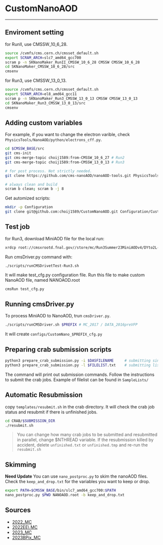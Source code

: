 # CustomNanoAOD
---

## Enviroment setting
for RunII, use CMSSW\_10\_6\_28.
```bash
source /cvmfs/cms.cern.ch/cmsset_default.sh
export SCRAM_ARCH=slc7_amd64_gcc700
scram p -n SKNanoMaker_RunII_CMSSW_10_6_28 CMSSW CMSSW_10_6_28
cd SKNanoMaker_CMSSW_10_6_28/src
cmsenv
```

for Run3, use CMSSW\_13\_0\_13.
```bash
source /cvmfs/cms.cern.ch/cmsset_default.sh
export SCRAM_ARCH=el8_amd64_gcc11
scram p -n SKNanoMaker_Run3_CMSSW_13_0_13 CMSSW CMSSW_13_0_13
cd SKNanoMaker_Run3_CMSSW_13_0_13/src
cmsenv
```

## Adding custom variables
For example, if you want to change the electron varible, check `PhysicsTools/NanoAOD/python/electrons_cff.py`.
```bash
cd $CMSSW_BASE/src
git cms-init
git cms-merge-topic choij1589:from-CMSSW_10_6_27 # Run2
git cms-merge-topic choij1589:from-CMSSW_13_0_13 # Run3

# for post process. Not strictly needed.
git clone https://github.com/cms-nanoAOD/nanoAOD-tools.git PhysicsTools/NanoAODTools

# always clean and build
scram b clean; scram b -j 8
```

Get automized scripts:
```bash
mkdir -p Configuration
git clone git@github.com:choij1589/CustomNanoAOD.git Configuration/CustomNanoAOD
```

## Test job
for Run3, download MiniAOD file for the local run:
```bash
xrdcp root://cmsxrootd.fnal.gov//store/mc/Run3Summer23MiniAODv4/DYto2L-4Jets_MLL-50_TuneCP5_13p6TeV_madgraphMLM-pythia8/MINIAODSIM/130X_mcRun3_2023_realistic_v14-v1/70000/00016e4c-72ec-40bc-9cf3-33dc1afe5c8a.root .
```

Run cmsDriver.py command with:
```
./scripts/runCMSDrivetTest-Run3.sh
```
It will make test\_cfg.py configuration file. Run this file to make custom NanoAOD file, named NANOAOD.root
```bash
cmsRun test_cfg.py
```

## Running cmsDriver.py
To process MiniAOD to NanoAOD, trun `cmsDriver.py`.
```bash
./scripts/runCMSDriver.sh $PREFIX # MC_2017 / DATA_2016preVFP
```
It will create `configs/CustomNano_$PREFIX_cfg.py`

## Preparing crab submission scripts
```bash
python3 prepare_crab_submission.py -i $DASFILENAME     # submitting single file
python3 prepare_crab_submission.py -l $FILELIST.txt    # submitting list of files, seperated by line
```
The command will print out submission commands. Follow the instructions to submit the crab jobs. Example of filelist can be found in `SampleLists/`

## Automatic Resubmission
copy `templates/resubmit.sh` in the crab directory. It will check the crab job status and resubmit if there is unfinished jobs.
```bash
cd CRAB/$SUBMISSION_DIR
./resubmit.sh
```
> You can change how many crab jobs to be submitted and resubmitted in parallel, change $NTHREAD variable.
> If the resubmission killed by accident, delete `unfinished.txt` or `unfinished.tmp` and re-run the `resubmit.sh`

## Skimming
**Need Update**
You can use `nano_postproc.py` to skim the nanoAOD files. Check the `keep_and_drop.txt` for the variables you want to keep or drop.
```bash
export PATH=$CMSSW_BASE/bin/slc7_amd64_gcc700:$PATH
nano_postproc.py $PWD NANOAOD.root -b keep_and_drop.txt 
```

## Sources
- [2022\_MC](https://cms-pdmv-prod.web.cern.ch/mcm/requests?produce=%2FDYto2L-4Jets_MLL-50_TuneCP5_13p6TeV_madgraphMLM-pythia8%2FRun3Summer22NanoAODv12-130X_mcRun3_2022_realistic_v5-v2%2FNANOAODSIM&page=0&shown=127)
- [2022EE\ MC](https://cms-pdmv-prod.web.cern.ch/mcm/requests?produce=%2FDYto2L-4Jets_MLL-50_TuneCP5_13p6TeV_madgraphMLM-pythia8%2FRun3Summer22EENanoAODv12-130X_mcRun3_2022_realistic_postEE_v6-v2%2FNANOAODSIM&page=0&shown=127)
- [2023\_MC](https://cms-pdmv-prod.web.cern.ch/mcm/requests?produce=%2FDYto2L-4Jets_MLL-50_TuneCP5_13p6TeV_madgraphMLM-pythia8%2FRun3Summer23BPixNanoAODv12-130X_mcRun3_2023_realistic_postBPix_v2-v3%2FNANOAODSIM&page=0&shown=127)
- [2023BPix\_MC](https://cms-pdmv-prod.web.cern.ch/mcm/requests?produce=%2FDYto2L-4Jets_MLL-50_TuneCP5_13p6TeV_madgraphMLM-pythia8%2FRun3Summer23NanoAODv12-130X_mcRun3_2023_realistic_v14-v1%2FNANOAODSIM&page=0&shown=127)
